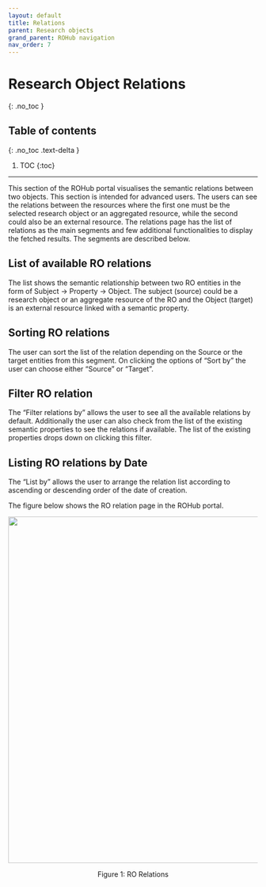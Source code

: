 ```yaml
---
layout: default
title: Relations
parent: Research objects
grand_parent: ROHub navigation
nav_order: 7
---
```


# Research Object Relations
{: .no_toc }
## Table of contents
{: .no_toc .text-delta }

1. TOC
{:toc}

---

This section of the ROHub portal visualises the semantic relations between two objects. This section is intended for advanced users. The users can see the relations between the resources where the first one must be the selected research object or an aggregated resource, while the second could also be an external resource. The relations page has the list of relations as the main segments and few additional functionalities to display the fetched results. The segments are described below.

## List of available RO relations
The list shows the semantic relationship between two RO entities in the form of Subject → Property → Object. The subject (source) could be a research object or an aggregate resource of the RO and the Object (target) is an external resource linked with a semantic property.

## Sorting RO relations
The user can sort the list of the relation depending on the Source or the target entities from this segment. On clicking the options of “Sort by” the user can choose either “Source” or “Target”.

## Filter RO relation
The “Filter relations by” allows the user to see all the available relations by default. Additionally the user can also check from the list of the existing semantic properties to see the relations if available. The list of the existing properties drops down on clicking this filter.

## Listing RO relations by Date
The “List by” allows the user to arrange the relation list according to ascending or descending order of the date of creation.

The figure below shows the RO relation page  in the ROHub portal.



<p align="center"> <img src="https://box.psnc.pl/f/08d09f58bf/?raw=1" width="700"> </p>
<div align="center"> Figure 1: RO Relations </div>
